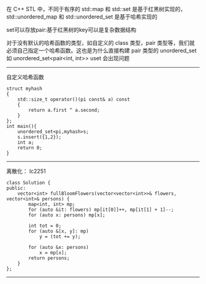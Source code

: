 在 C++ STL 中，不同于有序的 std::map 和 std::set 是基于红黑树实现的，std::unordered_map 和 std::unordered_set 是基于哈希实现的

set可以存放pair:基于红黑树的key可以是复杂数据结构

对于没有默认的哈希函数的类型，如自定义的 class 类型，pair 类型等，我们就必须自己指定一个哈希函数。这也是为什么直接构建 pair 类型的 unordered_set 如 unordered_set<pair<int, int>> uset 会出现问题 
***
自定义哈希函数
```
struct myhash
{
    std::size_t operator()(pi const& a) const 
    {
        return a.first ^ a.second;
    }
};
int main(){
    unordered_set<pi,myhash>s;
    s.insert({1,2});
    int a;
    return 0;
}
```
***
离散化：
lc2251
```
class Solution {
public:
    vector<int> fullBloomFlowers(vector<vector<int>>& flowers, vector<int>& persons) {
        map<int, int> mp;
        for (auto &it: flowers) mp[it[0]]++, mp[it[1] + 1]--;
        for (auto x: persons) mp[x];

        int tot = 0;
        for (auto &[x, y]: mp)
            y = (tot += y);

        for (auto &x: persons)
            x = mp[x];
        return persons;
    }
};
```
***
